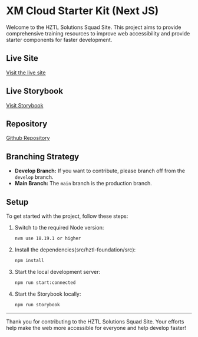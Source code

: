 # XM Cloud Starter Kit (Next JS)

Welcome to the HZTL Solutions Squad Site. This project aims to provide comprehensive training resources to improve web accessibility and provide starter components for faster development.

## Live Site
[Visit the live site](https://hztl-accessibility.vercel.app/)

## Live Storybook
[Visit Storybook](https://hztl-accessibility-storybook.vercel.app/)

## Repository
[Github Repository](https://bitbucket.org/horizontal/hztl-accessibility/src/main/)

## Branching Strategy
- **Develop Branch:** If you want to contribute, please branch off from the `develop` branch.
- **Main Branch:** The `main` branch is the production branch.

## Setup
To get started with the project, follow these steps:

1. Switch to the required Node version:
    ```bash
    nvm use 18.19.1 or higher
    ```

2. Install the dependencies(src/hztl-foundation/src):
    ```bash
    npm install
    ```

3. Start the local development server:
    ```bash
    npm run start:connected
    ```

4. Start the Storybook locally:
    ```bash
    npm run storybook
    ```

---

Thank you for contributing to the HZTL Solutions Squad Site. Your efforts help make the web more accessible for everyone and help develop faster!
